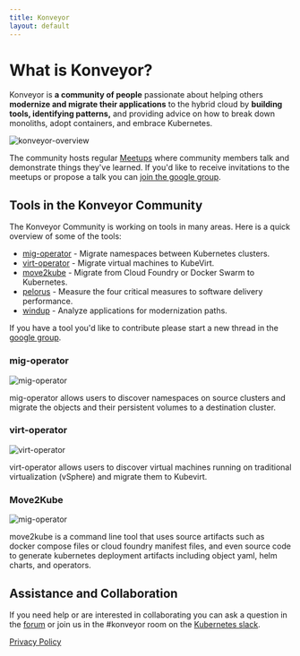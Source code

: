 ```yaml
---
title: Konveyor
layout: default
---
```


# What is Konveyor?

Konveyor is **a community of people** passionate about helping others **modernize and migrate their applications** to the hybrid cloud by **building tools, identifying patterns,** and providing advice on how to break down monoliths, adopt containers, and embrace Kubernetes.

![konveyor-overview](https://github.com/konveyor/konveyor.github.io/raw/master/images/Konveyor_Overview.png)

The community hosts regular [Meetups](meetups.md) where community members talk and demonstrate things they've learned. If you'd like to receive invitations to the meetups or propose a talk you can [join the google group](https://groups.google.com/forum/#!forum/konveyorio).

## Tools in the Konveyor Community

The Konveyor Community is working on tools in many areas. Here is a quick overview of some of the tools:

* [mig-operator](https://github.com/konveyor/mig-operator) - Migrate namespaces between Kubernetes clusters.
* [virt-operator](https://github.com/konveyor/virt-operator) - Migrate virtual machines to KubeVirt.
* [move2kube](https://github.com/konveyor/move2kube) - Migrate from Cloud Foundry or Docker Swarm to Kubernetes.
* [pelorus](https://github.com/redhat-cop/pelorus) - Measure the four critical measures to software delivery performance.
* [windup](https://github.com/windup/windup) - Analyze applications for modernization paths.

If you have a tool you'd like to contribute please start a new thread in the [google group](https://groups.google.com/forum/#!forum/konveyorio).

### mig-operator

![mig-operator](https://github.com/konveyor/konveyor.github.io/raw/master/images/Konveyor_Diagram_mig-operator.png)

mig-operator allows users to discover namespaces on source clusters and migrate the objects and their persistent volumes to a destination cluster.

### virt-operator

![virt-operator](https://github.com/konveyor/konveyor.github.io/raw/master/images/Konveyor_Diagram_virt-operator.png)

virt-operator allows users to discover virtual machines running on traditional virtualization (vSphere) and migrate them to Kubevirt.


### Move2Kube

![mig-operator](https://github.com/konveyor/konveyor.github.io/raw/master/images/Konveyor_Diagram_move2kube.png)

move2kube is a command line tool that uses source artifacts such as docker compose files or cloud foundry manifest files, and even source code to generate kubernetes deployment artifacts including object yaml, helm charts, and operators. 


## Assistance and Collaboration

If you need help or are interested in collaborating you can ask a question in the [forum](https://groups.google.com/access-error?continue=https://groups.google.com/g/konveyorio) or join us in the #konveyor room on the [Kubernetes slack](https://slack.k8s.io/). 


[Privacy Policy](https://konveyor.github.io/privacy)
